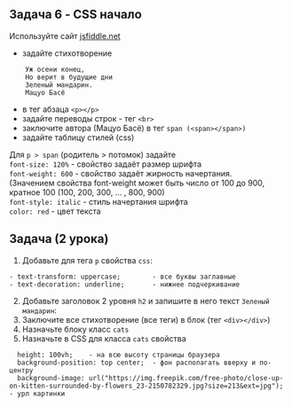 ## Задача 6 - CSS начало

Используйте сайт [jsfiddle.net](https://jsfiddle.net)

- задайте стихотворение
```
	Уж осени конец, 
	Но верит в будущие дни 
	Зеленый мандарин. 
	Мацуо Басё 
```
- в тег абзаца `<p></p>`
- задайте переводы строк - тег `<br>`
- заключите автора (Мацуо Басё) в тег `span (<span></span>)`
- задайте таблицу стилей (css)

Для `p > span`  (родитель > потомок) задайте  
	`font-size: 120%` 	- cвойство задаёт размер шрифта   
	`font-weight: 600`	- cвойство задаёт жирность начертания.   
(Значением свойства font-weight может быть число от 100 до 900, кратное 100 (100, 200, 300, ... , 800, 900)  
	`font-style: italic`	- стиль начертания шрифта  
	`color: red` 		- цвет текста  

## Задача (2 урока)

1. Добавьте для тега `p` свойства `css`:
```
- text-transform: uppercase;		- все буквы заглавные
- text-decoration: underline;		- нижнее подчеркивание
```
2. Добавьте заголовок 2 уровня `h2` и запишите в него текст `Зеленый мандарин`:
3. Заключите все стихотворение (все теги) в блок (тег `<div></div>`)
4. Назначьте блоку класс `cats`
5. Назначьте в CSS для класса `cats` свойства
```
  height: 100vh;	- на всю высоту страницы браузера
  background-position: top center;	- фон располагать вверху и по-центру
  background-image: url("https://img.freepik.com/free-photo/close-up-on-kitten-surrounded-by-flowers_23-2150782329.jpg?size=213&ext=jpg");	- урл картинки
```
